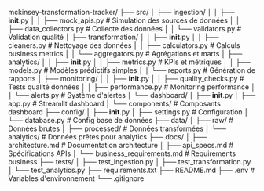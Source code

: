 
mckinsey-transformation-tracker/
├── src/
│   ├── ingestion/
│   │   ├── __init__.py
│   │   ├── mock_apis.py          # Simulation des sources de données
│   │   ├── data_collectors.py    # Collecte des données
│   │   └── validators.py         # Validation qualité
│   ├── transformation/
│   │   ├── __init__.py
│   │   ├── cleaners.py           # Nettoyage des données
│   │   ├── calculators.py        # Calculs business metrics
│   │   └── aggregators.py        # Agrégations et marts
│   ├── analytics/
│   │   ├── __init__.py
│   │   ├── metrics.py            # KPIs et métriques
│   │   ├── models.py             # Modèles prédictifs simples
│   │   └── reports.py            # Génération de rapports
│   ├── monitoring/
│   │   ├── __init__.py
│   │   ├── quality_checks.py     # Tests qualité données
│   │   ├── performance.py        # Monitoring performance
│   │   └── alerts.py             # Système d'alertes
│   └── dashboard/
│       ├── __init__.py
│       ├── app.py                # Streamlit dashboard
│       └── components/           # Composants dashboard
├── config/
│   ├── __init__.py
│   ├── settings.py               # Configuration
│   └── database.py               # Config base de données
├── data/
│   ├── raw/                      # Données brutes
│   ├── processed/                # Données transformées
│   └── analytics/                # Données prêtes pour analytics
├── docs/
│   ├── architecture.md           # Documentation architecture
│   ├── api_specs.md             # Spécifications APIs
│   └── business_requirements.md  # Requirements business
├── tests/
│   ├── test_ingestion.py
│   ├── test_transformation.py
│   └── test_analytics.py
├── requirements.txt
├── README.md
├── .env                          # Variables d'environnement
└── .gitignore